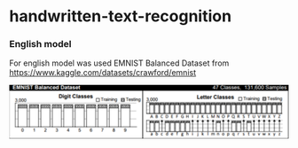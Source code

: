 # handwritten-text-recognition
### English model
For english model was used EMNIST Balanced Dataset from https://www.kaggle.com/datasets/crawford/emnist

![EMNIST Dataset](docs/EMNIST_dataset.png)
